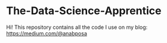 # The-Data-Science-Apprentice
Hi! This repository contains all the code I use on my blog: https://medium.com/@anabposa
